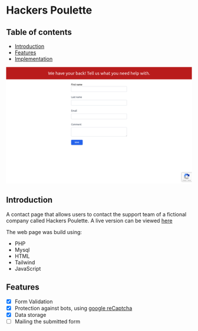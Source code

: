 # Hackers Poulette

## Table of contents
- [Introduction](#introduction)
- [Features](#features)
- [Implementation](#implementation)

![](./screenshot.png)

## Introduction
A contact page that allows users to contact the support team of a fictional company called Hackers Poulette. A live version can be viewed [here](http://hackers-poulette.infinityfreeapp.com/)

The web page was build using: 
- PHP
- Mysql
- HTML
- Tailwind
- JavaScript

## Features
- [X] Form Validation
- [x] Protection against bots, using [google reCaptcha](https://www.google.com/recaptcha/about/)
- [x] Data storage
- [ ] Mailing the submitted form
